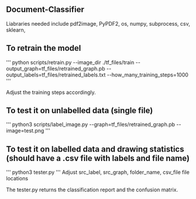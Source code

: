 ## Document-Classifier
Liabraries needed include
pdf2image, PyPDF2, os, numpy, subprocess, csv, sklearn, 


## To retrain the model
'''
python scripts/retrain.py  --image_dir ./tf_files/train --output_graph=tf_files/retrained_graph.pb --output_labels=tf_files/retrained_labels.txt --how_many_training_steps=1000
'''

Adjust the training steps accordingly.

## To test it on unlabelled data (single file)
'''
python3 scripts/label_image.py --graph=tf_files/retrained_graph.pb --image=test.png
'''
## To test it on labelled data and drawing statistics (should have a .csv file with labels and file name)
'''
python3 tester.py
'''
Adjust src_label, src_graph, folder_name, csv_file file locations

The tester.py returns the classification report and the confusion matrix.
